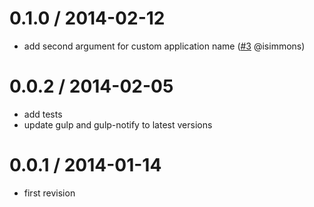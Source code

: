0.1.0 / 2014-02-12
==================
 * add second argument for custom application name ([#3][] @isimmons)

[#3]: https://github.com/yannickcr/gulp-notify-growl/pull/3

0.0.2 / 2014-02-05
==================
 * add tests
 * update gulp and gulp-notify to latest versions

0.0.1 / 2014-01-14
==================
 * first revision

